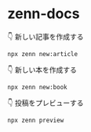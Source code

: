 # zenn-docs

👇 新しい記事を作成する

```
npx zenn new:article
```

👇 新しい本を作成する

```
npx zenn new:book
```

👇 投稿をプレビューする

```
npx zenn preview
```
